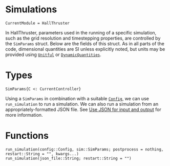 # Simulations

```@meta
CurrentModule = HallThruster
```

In HallThruster, parameters used in the running of a specific simulation, such as the grid resolution and timestepping properties, are controlled by the `SimParams` struct.
Below are the fields of this struct.
As in all parts of the code, dimensional quantities are SI unless explicitly noted, but units may be provided using [`Unitful`](https://github.com/PainterQubits/Unitful.jl) or [`DynamicQuantities`](https://github.com/SymbolicML/DynamicQuantities.jl).

# Types

```@docs
SimParams{C <: CurrentController}
```

Using a `SimParams` in combination with a suitable [`Config`](../reference/config.md), we can use `run_simulation` to run a simulation.
We can also run a simulation from an appropriately-formatted JSON file.
See [Use JSON for input and output](@ref) for more information.

# Functions

```@docs
run_simulation(config::Config, sim::SimParams; postprocess = nothing, restart::String = "", kwargs...)
run_simulation(json_file::String; restart::String = "")
```
